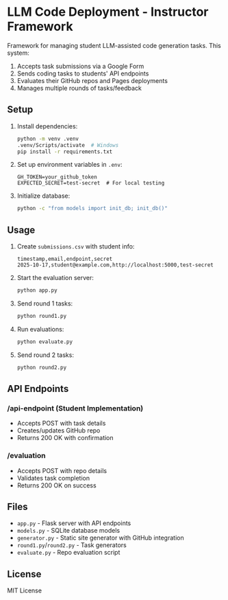 # LLM Code Deployment - Instructor Framework

Framework for managing student LLM-assisted code generation tasks. This system:

1. Accepts task submissions via a Google Form
2. Sends coding tasks to students' API endpoints
3. Evaluates their GitHub repos and Pages deployments
4. Manages multiple rounds of tasks/feedback

## Setup

1. Install dependencies:
   ```bash
   python -m venv .venv
   .venv/Scripts/activate  # Windows
   pip install -r requirements.txt
   ```

2. Set up environment variables in `.env`:
   ```
   GH_TOKEN=your_github_token
   EXPECTED_SECRET=test-secret  # For local testing
   ```

3. Initialize database:
   ```bash
   python -c "from models import init_db; init_db()"
   ```

## Usage

1. Create `submissions.csv` with student info:
   ```csv
   timestamp,email,endpoint,secret
   2025-10-17,student@example.com,http://localhost:5000,test-secret
   ```

2. Start the evaluation server:
   ```bash
   python app.py
   ```

3. Send round 1 tasks:
   ```bash
   python round1.py
   ```

4. Run evaluations:
   ```bash
   python evaluate.py
   ```

5. Send round 2 tasks:
   ```bash
   python round2.py
   ```

## API Endpoints

### /api-endpoint (Student Implementation)
- Accepts POST with task details
- Creates/updates GitHub repo
- Returns 200 OK with confirmation

### /evaluation
- Accepts POST with repo details
- Validates task completion
- Returns 200 OK on success

## Files

- `app.py` - Flask server with API endpoints
- `models.py` - SQLite database models
- `generator.py` - Static site generator with GitHub integration
- `round1.py`/`round2.py` - Task generators
- `evaluate.py` - Repo evaluation script

## License

MIT License
